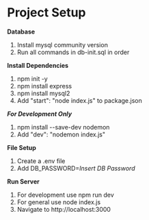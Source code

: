 # Project Setup

**Database**
1. Install mysql community version
2. Run all commands in db-init.sql in order

**Install Dependencies**
1. npm init -y
2. npm install express
3. npm install mysql2
4. Add "start": "node index.js" to package.json

***For Development Only***
1. npm install --save-dev nodemon
2. Add "dev": "nodemon index.js"

**File Setup**
1. Create a .env file
2. Add DB_PASSWORD=*Insert DB Password*

**Run Server**
1. For development use npm run dev
2. For general use node index.js
3. Navigate to http://localhost:3000
